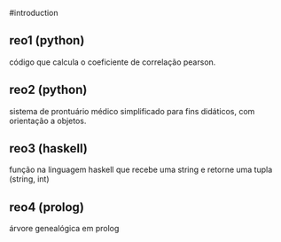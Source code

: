 #introduction

## reo1 (python) 

código que calcula o coeficiente de correlação pearson.

## reo2 (python)

sistema de prontuário médico simplificado para fins didáticos, com orientação a objetos.

## reo3 (haskell)

função na linguagem haskell que recebe uma string e retorne uma tupla (string, int)

## reo4 (prolog)

árvore genealógica em prolog

